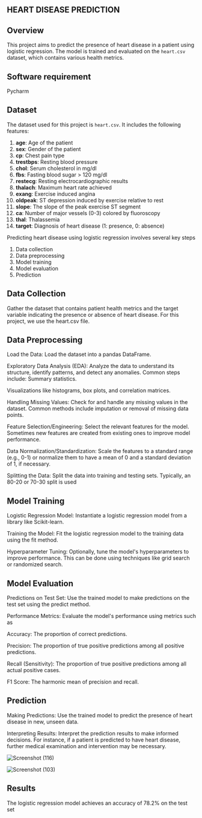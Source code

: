 ## HEART DISEASE PREDICTION

## Overview
This project aims to predict the presence of heart disease in a patient using logistic regression. The model is trained and evaluated on the `heart.csv` dataset, which contains various health metrics.

## Software requirement
Pycharm

## Dataset
The dataset used for this project is `heart.csv`. It includes the following features:

1. **age**: Age of the patient
2. **sex**: Gender of the patient
3. **cp**: Chest pain type
4. **trestbps**: Resting blood pressure
5. **chol**: Serum cholesterol in mg/dl
6. **fbs**: Fasting blood sugar > 120 mg/dl
7. **restecg**: Resting electrocardiographic results
8. **thalach**: Maximum heart rate achieved
9. **exang**: Exercise induced angina
10. **oldpeak**: ST depression induced by exercise relative to rest
11. **slope**: The slope of the peak exercise ST segment
12. **ca**: Number of major vessels (0-3) colored by fluoroscopy
13. **thal**: Thalassemia
14. **target**: Diagnosis of heart disease (1: presence, 0: absence)

Predicting heart disease using logistic regression involves several key steps
1. Data collection
2. Data preprocessing
3. Model training
4. Model  evaluation
5. Prediction

## Data Collection
Gather the dataset that contains patient health metrics and the target variable indicating the presence or absence of heart disease. For this project, we use the heart.csv file.

## Data Preprocessing

Load the Data: Load the dataset into a pandas DataFrame.

Exploratory Data Analysis (EDA): Analyze the data to understand its structure, identify patterns, and detect any anomalies. Common steps include:
Summary statistics.

Visualizations like histograms, box plots, and correlation matrices.

Handling Missing Values: Check for and handle any missing values in the dataset. Common methods include imputation or removal of missing data points.

Feature Selection/Engineering: Select the relevant features for the model. Sometimes new features are created from existing ones to improve model performance.

Data Normalization/Standardization: Scale the features to a standard range (e.g., 0-1) or normalize them to have a mean of 0 and a standard deviation of 1, if necessary.

Splitting the Data: Split the data into training and testing sets. Typically, an 80-20 or 70-30 split is used


## Model Training

Logistic Regression Model: Instantiate a logistic regression model from a library like Scikit-learn.

Training the Model: Fit the logistic regression model to the training data using the fit method.

Hyperparameter Tuning: Optionally, tune the model's hyperparameters to improve performance. This can be done using techniques like grid search or randomized search.

## Model Evaluation

Predictions on Test Set: Use the trained model to make predictions on the test set using the predict method.

Performance Metrics: Evaluate the model's performance using metrics such as

Accuracy: The proportion of correct predictions.

Precision: The proportion of true positive predictions among all positive predictions.

Recall (Sensitivity): The proportion of true positive predictions among all actual positive cases.

F1 Score: The harmonic mean of precision and recall.

## Prediction

Making Predictions: Use the trained model to predict the presence of heart disease in new, unseen data.

Interpreting Results: Interpret the prediction results to make informed decisions. For instance, if a patient is predicted to have heart disease, further medical examination and intervention may be necessary.

![Screenshot (116)](https://github.com/user-attachments/assets/b07af339-f85e-423c-ae2b-d1b554cee52e)

![Screenshot (103)](https://github.com/user-attachments/assets/f50afae7-906d-4390-9543-36b79fa774e6)

## Results

The logistic regression model achieves an accuracy of 78.2% on the test set
